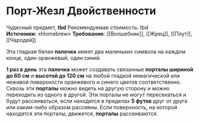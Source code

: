 # Порт-Жезл Двойственности

Чудесный предмет, **tbd**
Рекомендуемая стоимость: tbd
**Источники:** «Homebrew»
**Требование**: [[Волшебник]], [[Жрец]], [[Плут]], [[Чародей]]

Эта гладкая белая **палочка** имеет два маленьких символа на каждом конце, один оранжевый, один синий.

**1 раз в день** эта **палочка** может создавать связанные **порталы шириной до 60 см** и **высотой до 120 см** на любой гладкой немагической или неживой поверхности оранжевого и синего цветов соответственно. Сквозь эти **порталы** можно видеть на другую сторону и можно переходить из одного в другой. Эти порталы не могут пересекаться и будут рассеиваться, если находятся в пределах **5 футов** друг от друга или каким-либо образом рассеяны. Если поверхность, на которой находятся эти порталы, движется, **порталы** рассеиваются.